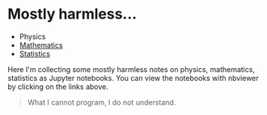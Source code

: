 # Mostly harmless...

- Physics
- [Mathematics](http://nbviewer.jupyter.org/github/asmaier/mostly-harmless/tree/master/math)
- [Statistics](http://nbviewer.jupyter.org/github/asmaier/mostly-harmless/tree/master/statistics)

Here I'm collecting some mostly harmless notes on physics, mathematics, statistics as Jupyter notebooks.
You can view the notebooks with nbviewer by clicking on the links above.

> What I cannot program, I do not understand.
